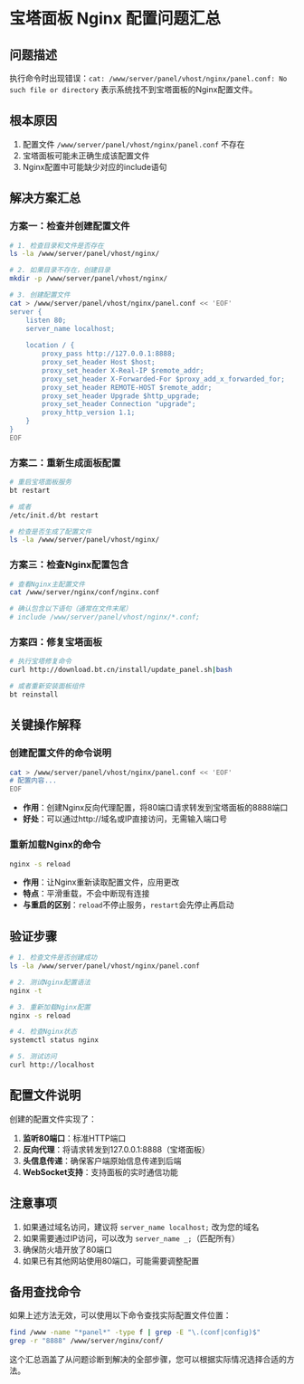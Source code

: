 # 宝塔面板 Nginx 配置问题汇总

## 问题描述
执行命令时出现错误：`cat: /www/server/panel/vhost/nginx/panel.conf: No such file or directory`
表示系统找不到宝塔面板的Nginx配置文件。

## 根本原因
1. 配置文件 `/www/server/panel/vhost/nginx/panel.conf` 不存在
2. 宝塔面板可能未正确生成该配置文件
3. Nginx配置中可能缺少对应的include语句

## 解决方案汇总

### 方案一：检查并创建配置文件
```bash
# 1. 检查目录和文件是否存在
ls -la /www/server/panel/vhost/nginx/

# 2. 如果目录不存在，创建目录
mkdir -p /www/server/panel/vhost/nginx/

# 3. 创建配置文件
cat > /www/server/panel/vhost/nginx/panel.conf << 'EOF'
server {
    listen 80;
    server_name localhost;
    
    location / {
        proxy_pass http://127.0.0.1:8888;
        proxy_set_header Host $host;
        proxy_set_header X-Real-IP $remote_addr;
        proxy_set_header X-Forwarded-For $proxy_add_x_forwarded_for;
        proxy_set_header REMOTE-HOST $remote_addr;
        proxy_set_header Upgrade $http_upgrade;
        proxy_set_header Connection "upgrade";
        proxy_http_version 1.1;
    }
}
EOF
```

### 方案二：重新生成面板配置
```bash
# 重启宝塔面板服务
bt restart

# 或者
/etc/init.d/bt restart

# 检查是否生成了配置文件
ls -la /www/server/panel/vhost/nginx/
```

### 方案三：检查Nginx配置包含
```bash
# 查看Nginx主配置文件
cat /www/server/nginx/conf/nginx.conf

# 确认包含以下语句（通常在文件末尾）
# include /www/server/panel/vhost/nginx/*.conf;
```

### 方案四：修复宝塔面板
```bash
# 执行宝塔修复命令
curl http://download.bt.cn/install/update_panel.sh|bash

# 或者重新安装面板组件
bt reinstall
```

## 关键操作解释

### 创建配置文件的命令说明
```bash
cat > /www/server/panel/vhost/nginx/panel.conf << 'EOF'
# 配置内容...
EOF
```
- **作用**：创建Nginx反向代理配置，将80端口请求转发到宝塔面板的8888端口
- **好处**：可以通过http://域名或IP直接访问，无需输入端口号

### 重新加载Nginx的命令
```bash
nginx -s reload
```
- **作用**：让Nginx重新读取配置文件，应用更改
- **特点**：平滑重载，不会中断现有连接
- **与重启的区别**：`reload`不停止服务，`restart`会先停止再启动

## 验证步骤

```bash
# 1. 检查文件是否创建成功
ls -la /www/server/panel/vhost/nginx/panel.conf

# 2. 测试Nginx配置语法
nginx -t

# 3. 重新加载Nginx配置
nginx -s reload

# 4. 检查Nginx状态
systemctl status nginx

# 5. 测试访问
curl http://localhost
```

## 配置文件说明
创建的配置文件实现了：
1. **监听80端口**：标准HTTP端口
2. **反向代理**：将请求转发到127.0.0.1:8888（宝塔面板）
3. **头信息传递**：确保客户端原始信息传递到后端
4. **WebSocket支持**：支持面板的实时通信功能

## 注意事项
1. 如果通过域名访问，建议将 `server_name localhost;` 改为您的域名
2. 如果需要通过IP访问，可以改为 `server_name _;`（匹配所有）
3. 确保防火墙开放了80端口
4. 如果已有其他网站使用80端口，可能需要调整配置

## 备用查找命令
如果上述方法无效，可以使用以下命令查找实际配置文件位置：
```bash
find /www -name "*panel*" -type f | grep -E "\.(conf|config)$"
grep -r "8888" /www/server/nginx/conf/
```

这个汇总涵盖了从问题诊断到解决的全部步骤，您可以根据实际情况选择合适的方法。
